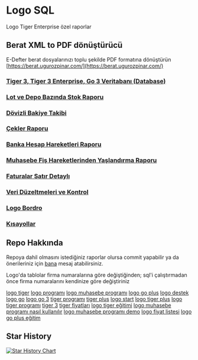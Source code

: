 # Logo SQL
Logo Tiger Enterprise özel raporlar

## Berat XML to PDF dönüştürücü
E-Defter berat dosyalarınızı toplu şekilde PDF formatına dönüştürün
[https://berat.ugurozpinar.com/](https://berat.ugurozpinar.com/)


### [Tiger 3, Tiger 3 Enterprise, Go 3 Veritabanı (Database)](Tablo%20Açıklamaları%20Yeni)
### [Lot ve Depo Bazında Stok Raporu](lot_depo_rapor.sql "Logo Tiger Enterprise özel rapor - Lot ve Depo Bazında Stok")
### [Dövizli Bakiye Takibi](Dövizli%20Bakiye%20Takibi "Dövizli Bakiye Takibi")
### [Çekler Raporu](cekler.sql "Logo Muhasebe Programı Çekler Raporu")
### [Banka Hesap Hareketleri Raporu](banka_hareketleri.sql "Banka Hesap Hareketleri Raporu")
### [Muhasebe Fiş Hareketlerinden Yaşlandırma Raporu](Borc%20Yaslandirma "Logo Tiger Muhasebe Programı Borç Yaşlandırma")
### [Faturalar Satır Detaylı](Faturalar%20Sat%C4%B1r%20Detayl%C4%B1 "Satır Bazında Fatura Detay İndirilecek KDV")
### [Veri Düzeltmeleri ve Kontrol](Veri%20D%C3%BCzeltmeleri "Veri düzeltmeleri ve kontrol")
### [Logo Bordro](Bordro "Logo Bordro")
### [Kısayollar](kisayollar.MD "Kısayollar")



## Repo Hakkında
Repoya dahil olmasını istediğiniz raporlar olursa commit yapabilir ya da önerileriniz için [bana](https://facebook.com/ugurozpinar) mesaj atabilirsiniz.

Logo'da tablolar firma numaralarına göre değiştiğinden; sql'i çalıştırmadan önce firma numaralarını kendinize göre değiştiriniz



[logo tiger](https://ugurozpinar.github.io/Logo/ "logo tiger")
[logo programı](https://ugurozpinar.github.io/Logo/ "logo programı")
[logo muhasebe programı](https://ugurozpinar.github.io/Logo/ "logo muhasebe programı")
[logo go plus](https://ugurozpinar.github.io/Logo/ "logo go plus")
[logo destek](https://ugurozpinar.github.io/Logo/ "logo destek")
[logo go](https://ugurozpinar.github.io/Logo/ "logo go")
[logo go 3](https://ugurozpinar.github.io/Logo/ "logo go 3")
[tiger programı](https://ugurozpinar.github.io/Logo/ "tiger programı")
[tiger plus](https://ugurozpinar.github.io/Logo/ "tiger plus")
[logo start](https://ugurozpinar.github.io/Logo/ "logo start")
[logo tiger plus](https://ugurozpinar.github.io/Logo/ "logo tiger plus")
[logo tiger programı](https://ugurozpinar.github.io/Logo/ "logo tiger programı")
[tiger 3](https://ugurozpinar.github.io/Logo/ "tiger 3")
[tiger fiyatları](https://ugurozpinar.github.io/Logo/ "tiger fiyatları")
[logo tiger eğitimi](https://ugurozpinar.github.io/Logo/ "logo tiger eğitimi")
[logo muhasebe programı nasıl kullanılır](https://ugurozpinar.github.io/Logo/ "logo muhasebe programı nasıl kullanılır")
[logo muhasebe programı demo](https://ugurozpinar.github.io/Logo/ "logo muhasebe programı demo")
[logo fiyat listesi](https://ugurozpinar.github.io/Logo/ "logo fiyat listesi")
[logo go plus eğitim](https://ugurozpinar.github.io/Logo/ "logo go plus eğitim")

## Star History

[![Star History Chart](https://api.star-history.com/svg?repos=ugurozpinar/logo&type=Date)](https://star-history.com/#ugurozpinar/logo&Date)
